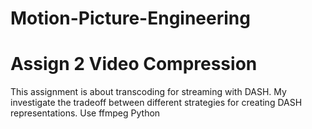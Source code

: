 # Motion-Picture-Engineering
# Assign 2 Video Compression
This assignment is about transcoding for streaming with DASH. 
My investigate the tradeoff between different strategies for creating DASH representations. 
Use ffmpeg Python
